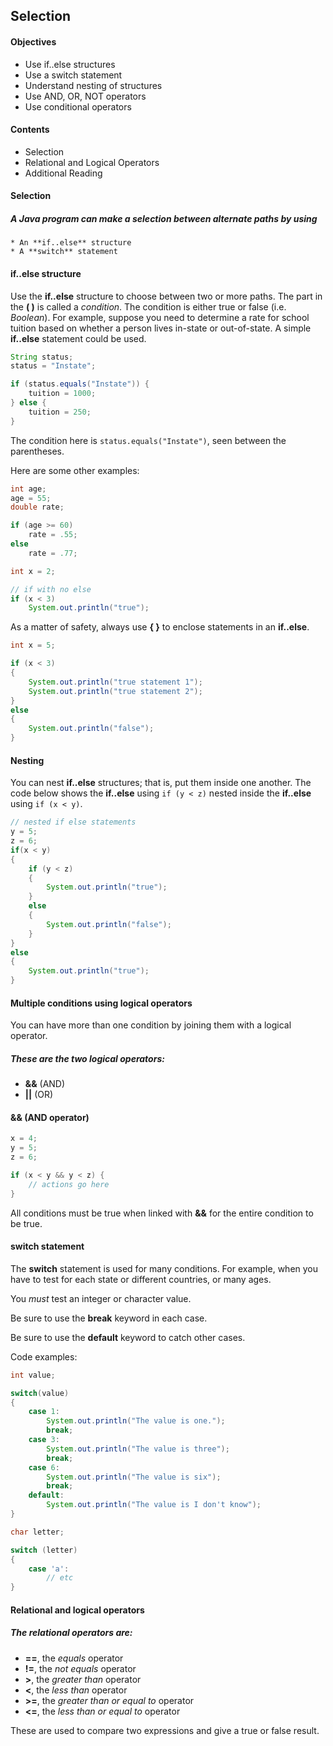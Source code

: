 ## Selection

#### Objectives
* Use if..else structures
* Use a switch statement
* Understand nesting of structures
* Use AND, OR, NOT operators
* Use conditional operators

#### Contents
* Selection
* Relational and Logical Operators
* Additional Reading

#### Selection
##### A Java program can make a selection between alternate paths by using
    * An **if..else** structure
    * A **switch** statement

#### if..else structure
Use the **if..else** structure to choose between two or more paths. The part in the **( )**
is called a *condition*. The condition is either true or false (i.e. *Boolean*). For example,
suppose you need to determine a rate for school tuition based on whether a person lives
in-state or out-of-state. A simple **if..else** statement could be used.
```java
String status;
status = "Instate";

if (status.equals("Instate")) {
    tuition = 1000;
} else {
    tuition = 250;
}
```
The condition here is ```status.equals("Instate")```, seen between the parentheses.

Here are some other examples:
```java
int age;
age = 55;
double rate;

if (age >= 60)
    rate = .55;
else
    rate = .77;
```

```java
int x = 2;

// if with no else
if (x < 3)
    System.out.println("true");
```

As a matter of safety, always use **{ }** to enclose statements in an **if..else**.
```java
int x = 5;

if (x < 3)
{
    System.out.println("true statement 1");
    System.out.println("true statement 2");
}
else
{
    System.out.println("false");
}
```
#### Nesting
You can nest **if..else** structures; that is, put them inside one another. The code below shows the **if..else** using ```if (y < z)``` nested inside the **if..else** using ```if (x < y)```.
```java
// nested if else statements
y = 5;
z = 6;
if(x < y)
{
    if (y < z)
    {
        System.out.println("true");
    }
    else
    {
        System.out.println("false");
    }
}
else
{
    System.out.println("true");
}
```
#### Multiple conditions using logical operators
You can have more than one condition by joining them with a logical operator.
##### These are the two logical operators:
* **&&** (AND)
* **||** (OR)

#### && (AND operator)
```java
x = 4;
y = 5;
z = 6;

if (x < y && y < z) {
    // actions go here
}
```
All conditions must be true when linked with **&&** for the entire condition to be true.

#### switch statement
The **switch** statement is used for many conditions. For example,
when you have to test for each state or different countries, or
many ages.

You *must* test an integer or character value.

Be sure to use the **break** keyword in each case.

Be sure to use the **default** keyword to catch other cases.


Code examples:
```java
int value;

switch(value)
{
    case 1:
        System.out.println("The value is one.");
        break;
    case 3:
        System.out.println("The value is three");
        break;
    case 6:
        System.out.println("The value is six");
        break;
    default:
        System.out.println("The value is I don't know");
}
```
```java
char letter;

switch (letter)
{
    case 'a':
        // etc
}
```

#### Relational and logical operators

##### The relational operators are:
* **==**, the *equals* operator
* **!=**, the *not equals* operator
* **>**, the *greater than* operator
* **<**, the *less than* operator
* **>=**, the *greater than or equal to* operator
* **<=**, the *less than or equal to* operator

These are used to compare two expressions and give a true or
false result.
